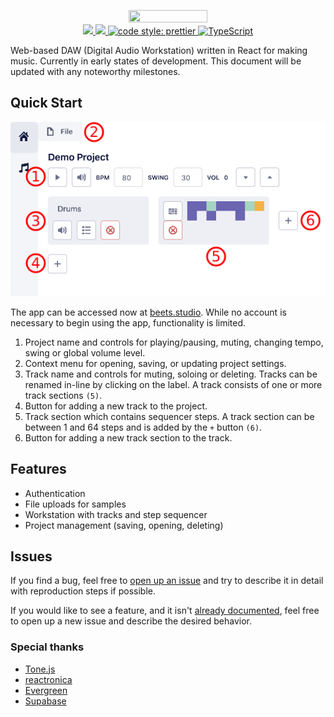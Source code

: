 <p align="center">
    <img src="https://raw.githubusercontent.com/brandongregoryscott/beets/main/assets/beets-hero.png" width="50%" height="50%"/>
    <br/>
    <a href="https://app.netlify.com/sites/beets/deploys">
        <img src="https://api.netlify.com/api/v1/badges/577171ad-5dab-42f6-9f2e-8a4088452771/deploy-status">
    </a>
    <a href="https://github.com/brandongregoryscott/beets/actions">
        <img src="https://github.com/brandongregoryscott/beets/actions/workflows/build.yaml/badge.svg">
    </a>
    <a href="https://github.com/prettier/prettier">
        <img alt="code style: prettier" src="https://img.shields.io/badge/code_style-prettier-ff69b4.svg?style=flat-square"/>
    </a>
    <a href="http://www.typescriptlang.org/">
        <img alt="TypeScript" src="https://img.shields.io/badge/%3C%2F%3E-TypeScript-%230074c1.svg"/>
    </a>
</p>

Web-based DAW (Digital Audio Workstation) written in React for making music. Currently in early
states of development. This document will be updated with any noteworthy milestones.

## Quick Start

![Quick start image](./assets/quick-start.png)

The app can be accessed now at [beets.studio](https://beets.studio). While no account is necessary to begin using the app, functionality is limited.

1. Project name and controls for playing/pausing, muting, changing tempo, swing or global volume level.
2. Context menu for opening, saving, or updating project settings.
3. Track name and controls for muting, soloing or deleting. Tracks can be renamed in-line by clicking on the label. A track consists of one or more track sections `(5)`.
4. Button for adding a new track to the project.
5. Track section which contains sequencer steps. A track section can be between 1 and 64 steps and is added by the `+` button `(6)`.
6. Button for adding a new track section to the track.

## Features

-   Authentication
-   File uploads for samples
-   Workstation with tracks and step sequencer
-   Project management (saving, opening, deleting)

## Issues

If you find a bug, feel free to [open up an issue](https://github.com/brandongregoryscott/beets/issues/new) and try to describe it in detail with reproduction steps if possible.

If you would like to see a feature, and it isn't [already documented](https://github.com/brandongregoryscott/beets/issues), feel free to open up a new issue and describe the desired behavior.

### Special thanks

-   [Tone.js](https://github.com/Tonejs/Tone.js)
-   [reactronica](https://github.com/unkleho/reactronica)
-   [Evergreen](https://github.com/segmentio/evergreen)
-   [Supabase](https://github.com/supabase/supabase)
